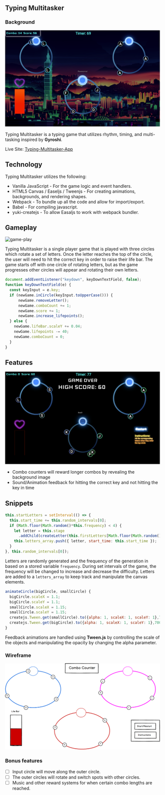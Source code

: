 ## Typing Multitasker

### Background

![screen-page](docs/typing_multitasking.png)

Typing Multitasker is a typing game that utilizes rhythm, timing, and multi-tasking inspired by  **Gyroshi**.

Live Site: [Typing-Multitasker-App](https://bvluong.github.io/Typing-Multitasker/)


## Technology

Typing Multitasker utilizes the following:

- Vanilla JavaScript - For the game logic and event handlers.
- HTML5 Canvas / Easeljs / Tweenjs - For creating animations, backgrounds, and rendering shapes.
- Webpack - To bundle up all the code and allow for import/export.
- Babel - For compiling javascript.
- yuki-createjs - To allow Easaljs to work with webpack bundler.

## Gameplay

![game-play](https://res.cloudinary.com/djrgebhxz/image/upload/v1496370380/547d2b366730d5c86136e46007c1cb6f_brqtup.gif)

Typing Multitasker is a single player game that is played with three circles which rotate a set of letters. Once the letter reaches the top of the circle, the user will need to hit the correct key in order to raise their life bar. The game starts off with one circle of rotating letters, but as the game progresses other circles will  appear and rotating their own letters.

```javascript
document.addEventListener("keydown", keyDownTextField, false);
function keyDownTextField(e) {
  const keyInput = e.key;
  if (newGame.inCircle(keyInput.toUpperCase())) {
      newGame.removeLetter();
      newGame.comboCount += 1;
      newGame.score += 1;
      newGame.increase_lifepoints();
  } else {
    newGame.lifeBar.scaleY += 0.04;
    newGame.lifepoints -= 40;
    newGame.comboCount = 0;
  }
}

```

## Features

![end-game](docs/end_game.png)
- Combo counters will reward longer combos by revealing the background image
- Sound/Animation feedback for hitting the correct key and not hitting the key in time

## Snippets

```javascript
this.startLetters = setInterval(() => {
  this.start_time += this.random_intervals[0];
  if (Math.floor(Math.random()*this.frequency) < 4) {
    let letter = this.stage
      .addChild(createLetter(this.firstLetters[Math.floor(Math.random()*4)] ));
    this.letters_array.push({ letter, start_time: this.start_time });
  }
}, this.random_intervals[0]);
```
Letters are randomly generated and the frequency of the generation in based on a stored variable `frequency`. During set intervals of the game, the frequency will be changed to increase and decrease the difficulty. Letters are added to a `letters_array` to keep track and manipulate the canvas elements.

```javascript
animateCircle(bigCircle, smallCircle) {
  bigCircle.scaleX = 1.1;
  bigCircle.scaleY = 1.1;
  smallCircle.scaleX = 1.15;
  smallCircle.scaleY = 1.15;
  createjs.Tween.get(smallCircle).to({alpha: 1, scaleX: 1, scaleY: 1},700);
  createjs.Tween.get(bigCircle).to({alpha: 1, scaleX: 1, scaleY: 1},700);
}
```
Feedback animations are handled using **Tween.js** by controlling the scale of the objects and manipulating the opacity by changing the alpha parameter.

### Wireframe

![wireframes](docs/wireframe.png)

### Bonus features

- [ ] Input circle will move along the outer circle.
- [ ] The outer circles will rotate and switch spots with other circles.
- [ ] Music and other reward systems for when certain combo lengths are reached.
